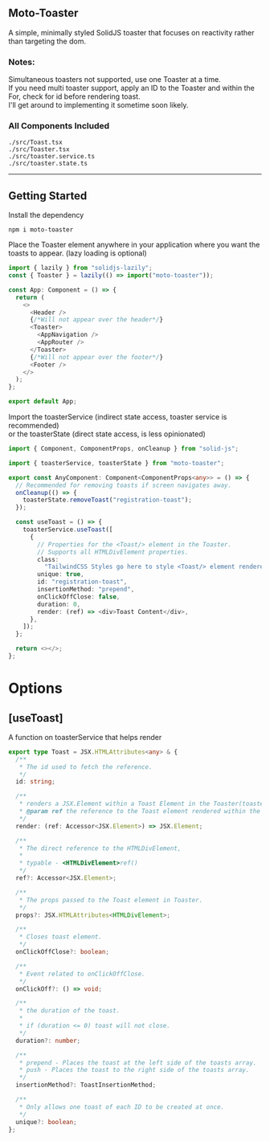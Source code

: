 ## Moto-Toaster

A simple, minimally styled SolidJS toaster that focuses on reactivity rather than targeting the dom.

### Notes:

Simultaneous toasters not supported, use one Toaster at a time. <br/>
If you need multi toaster support, apply an ID to the Toaster and within the For, check for id before rendering toast. <br/>
I'll get around to implementing it sometime soon likely. </br>

### All Components Included

```
./src/Toast.tsx
./src/Toaster.tsx
./src/toaster.service.ts
./src/toaster.state.ts
```

---

## Getting Started

Install the dependency

```npm
npm i moto-toaster
```

Place the Toaster element anywhere in your application where you want the toasts to appear. (lazy loading is optional)</br>

```typescript jsx
import { lazily } from "solidjs-lazily";
const { Toaster } = lazily(() => import("moto-toaster"));

const App: Component = () => {
  return (
    <>
      <Header />
      {/*Will not appear over the header*/}
      <Toaster>
        <AppNavigation />
        <AppRouter />
      </Toaster>
      {/*Will not appear over the footer*/}
      <Footer />
    </>
  );
};

export default App;
```

Import the toasterService (indirect state access, toaster service is recommended) </br>
or the toasterState (direct state access, is less opinionated)

```typescript jsx
import { Component, ComponentProps, onCleanup } from "solid-js";

import { toasterService, toasterState } from "moto-toaster";

export const AnyComponent: Component<ComponentProps<any>> = () => {
  // Recommended for removing toasts if screen navigates away.
  onCleanup(() => {
    toasterState.removeToast("registration-toast");
  });

  const useToast = () => {
    toasterService.useToast([
      {
        // Properties for the <Toast/> element in the Toaster.
        // Supports all HTMLDivElement properties.
        class:
          "TailwindCSS Styles go here to style <Toast/> element rendered in <Toaster/>",
        unique: true,
        id: "registration-toast",
        insertionMethod: "prepend",
        onClickOffClose: false,
        duration: 0,
        render: (ref) => <div>Toast Content</div>,
      },
    ]);
  };

  return <></>;
};
```

# Options

## [useToast]

A function on toasterService that helps render

```typescript
export type Toast = JSX.HTMLAttributes<any> & {
  /**
   * The id used to fetch the reference.
   */
  id: string;

  /**
   * renders a JSX.Element within a Toast Element in the Toaster(toaster.service.ts)
   * @param ref the reference to the Toast element rendered within the toaster.
   */
  render: (ref: Accessor<JSX.Element>) => JSX.Element;

  /**
   * The direct reference to the HTMLDivElement,
   *
   * typable - <HTMLDivElement>ref()
   */
  ref?: Accessor<JSX.Element>;

  /**
   * The props passed to the Toast element in Toaster.
   */
  props?: JSX.HTMLAttributes<HTMLDivElement>;

  /**
   * Closes toast element.
   */
  onClickOffClose?: boolean;

  /**
   * Event related to onClickOffClose.
   */
  onClickOff?: () => void;

  /**
   * the duration of the toast.
   *
   * if (duration <= 0) toast will not close.
   */
  duration?: number;

  /**
   * prepend - Places the toast at the left side of the toasts array.
   * push - Places the toast to the right side of the toasts array.
   */
  insertionMethod?: ToastInsertionMethod;

  /**
   * Only allows one toast of each ID to be created at once.
   */
  unique?: boolean;
};
```
